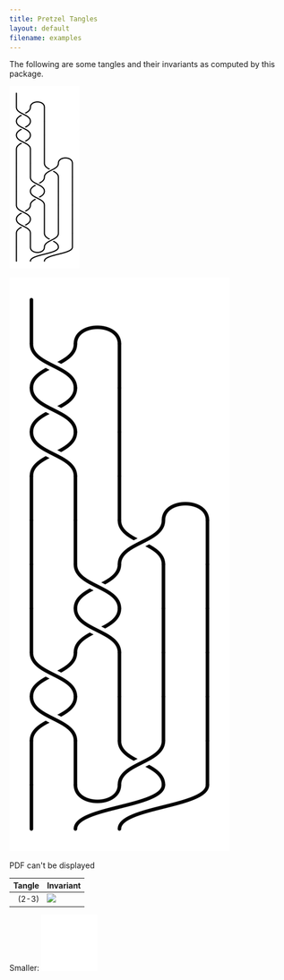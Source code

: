 ```yaml
---
title: Pretzel Tangles
layout: default
filename: examples
---
```


The following are some tangles and their invariants as computed by this package. 

[ ![](smalltest.png) ](test.png)

<div class="thumbnail1"><img src="test.png"></div>

<object width="300" height="300" type="application/pdf" data="test.pdf">
    <p>PDF can't be displayed</p>
</object>


| Tangle | Invariant |
| ---: | :--- |
| (2-3) | [ ![](PretzelTangles/(2,-3)+BNr0field=2.png) ](PretzelTangles/(2,-3)+BNr0field=2_small.png) |

Smaller: 
<embed src="test.pdf" width="100" height="100" 
 type="application/pdf">
